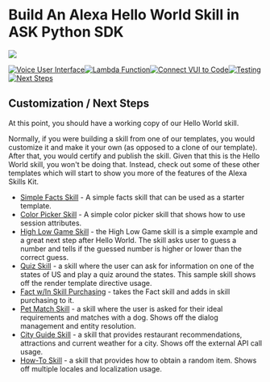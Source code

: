 # Build An Alexa Hello World Skill in ASK Python SDK
<img src="https://m.media-amazon.com/images/G/01/mobile-apps/dex/alexa/alexa-skills-kit/tutorials/quiz-game/header._TTH_.png" />

[![Voice User Interface](https://m.media-amazon.com/images/G/01/mobile-apps/dex/alexa/alexa-skills-kit/tutorials/navigation/1-locked._TTH_.png)](./1-voice-user-interface.md)[![Lambda Function](https://m.media-amazon.com/images/G/01/mobile-apps/dex/alexa/alexa-skills-kit/tutorials/navigation/2-locked._TTH_.png)](./2-lambda-function.md)[![Connect VUI to Code](https://m.media-amazon.com/images/G/01/mobile-apps/dex/alexa/alexa-skills-kit/tutorials/navigation/3-locked._TTH_.png)](./3-connect-vui-to-code.md)[![Testing](https://m.media-amazon.com/images/G/01/mobile-apps/dex/alexa/alexa-skills-kit/tutorials/navigation/4-locked._TTH_.png)](./4-testing.md)[![Next Steps](https://m.media-amazon.com/images/G/01/mobile-apps/dex/alexa/alexa-skills-kit/tutorials/navigation/5-on._TTH_.png)](./5-next-steps.md)

## Customization / Next Steps

At this point, you should have a working copy of our Hello World skill. 

Normally, if you were building a skill from one of our templates, you would customize it and make it your own (as opposed to a clone of our template).  After that, you would certify and publish the skill.  Given that this is the Hello World skill, you won't be doing that.  Instead, check out some of these other templates which will start to show you more of the features of the Alexa Skills Kit.

* [Simple Facts Skill](https://github.com/alexa/skill-sample-python-fact) - A simple facts skill that can be used as a starter template.
* [Color Picker Skill](https://github.com/alexa/skill-sample-python-colorpicker) - A simple color picker skill that shows  how to use session attributes.
* [High Low Game Skill](https://github.com/alexa/skill-sample-python-highlowgame) - the High Low Game skill is a simple example and a great next step after Hello World. The skill asks user to guess a number and tells if the guessed number is higher or lower than the correct guess. 
* [Quiz Skill](https://github.com/alexa/skill-sample-python-quiz-game) - a skill where the user can ask for information on one of the states of US and play a quiz around the states. This sample skill shows off the render template directive usage.
* [Fact w/In Skill Purchasing](https://github.com/alexa/skill-sample-python-fact-in-skill-purchases) - takes the Fact skill and adds in skill purchasing to it.
* [Pet Match Skill](https://github.com/alexa/skill-sample-python-pet-match) - a skill where the user is asked for their ideal requirements and matches with a dog. Shows off the dialog management and entity resolution.
* [City Guide Skill](https://github.com/alexa/skill-sample-python-city-guide) - a skill that provides restaurant recommendations, attractions and current weather for a city. Shows off the external API call usage.
* [How-To Skill](https://github.com/alexa/skill-sample-python-how-to) - a skill that provides how to obtain a random item. Shows off multiple locales and localization usage.

